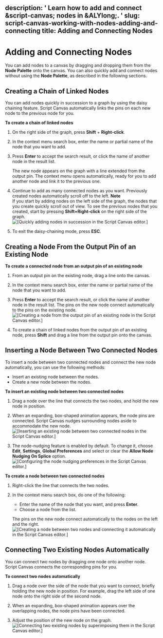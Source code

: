 description: ' Learn how to add and connect &script-canvas; nodes in &ALYlong;. '
slug: script-canvas-working-with-nodes-adding-and-connecting
title: Adding and Connecting Nodes
---
# Adding and Connecting Nodes<a name="script-canvas-working-with-nodes-adding-and-connecting"></a>

You can add nodes to a canvas by dragging and dropping them from the **Node Palette** onto the canvas\. You can also quickly add and connect nodes without using the **Node Palette**, as described in the following sections\.

## Creating a Chain of Linked Nodes<a name="script-canvas-working-with-nodes-creating-a-chain-of-linked-nodes"></a>

You can add nodes quickly in succession to a graph by using the daisy chaining feature\. Script Canvas automatically links the pins on each new node to the previous node for you\.

**To create a chain of linked nodes**

1. On the right side of the graph, press **Shift** \+ **Right\-click**\.

1. In the context menu search box, enter the name or partial name of the node that you want to add\.

1. Press **Enter** to accept the search result, or click the name of another node in the result list\.

   The new node appears on the graph with a line extended from the output pin\. The context menu opens automatically, ready for you to add another node and link it to the previous one\.

1. Continue to add as many connected nodes as you want\. Previously created nodes automatically scroll off to the left\.
**Note**  
If you start by adding nodes on the left side of the graph, the nodes that you create quickly scroll out of view\. To see the previous nodes that you created, start by pressing **Shift\+Right\-click** on the right side of the graph\.  
![\[Quickly adding nodes in succession in the Script Canvas editor.\]](/images/userguide/shared-script-canvas-working-with-nodes-1.gif)

1. To exit the daisy\-chaining mode, press **ESC**\.

## Creating a Node From the Output Pin of an Existing Node<a name="script-canvas-working-with-nodes-creating-a-node-from-the-output-pin-of-an-existing-node"></a>

**To create a connected node from an output pin of an existing node**

1. From an output pin on the existing node, drag a line onto the canvas\.

1. In the context menu search box, enter the name or partial name of the node that you want to add\.

1. Press **Enter** to accept the search result, or click the name of another node in the result list\. The pins on the new node connect automatically to the pins on the existing node\.  
![\[Creating a node from the output pin of an existing node in the Script Canvas editor.\]](/images/userguide/scripting/script-canvas/script-canvas-working-with-nodes-2.gif)

1. To create a chain of linked nodes from the output pin of an existing node, press **Shift** and drag a line from the output pin onto the canvas\.

## Inserting a Node Between Two Connected Nodes<a name="script-canvas-working-with-nodes-inserting-a-node-between-two-connected-nodes"></a>

To insert a node between two connected nodes and connect the new node automatically, you can use the following methods:
+ Insert an existing node between the nodes\.
+ Create a new node between the nodes\.

**To insert an existing node between two connected nodes**

1. Drag a node over the line that connects the two nodes, and hold the new node in position\.

1. When an expanding, box\-shaped animation appears, the node pins are connected\. Script Canvas nudges surrounding nodes aside to accommodate the new node\.  
![\[Inserting an existing node between two connected nodes in the Script Canvas editor.\]](/images/userguide/scripting/script-canvas/script-canvas-working-with-nodes-3.gif)

1. The node\-nudging feature is enabled by default\. To change it, choose **Edit**, **Settings**, **Global Preferences** and select or clear the **Allow Node Nudging On Splice** option\.  
![\[Configuring the node nudging preferences in the Script Canvas editor.\]](/images/userguide/scripting/script-canvas/script-canvas-working-with-nodes-4.png)

**To create a node between two connected nodes**

1. Right\-click the line that connects the two nodes\.

1. In the context menu search box, do one of the following:
   + Enter the name of the node that you want, and press **Enter**\.
   + Choose a node from the list\.

   The pins on the new node connect automatically to the nodes on the left and the right\.  
![\[Creating a node between two nodes and connecting it automatically in the Script Canvas editor.\]](/images/userguide/scripting/script-canvas/script-canvas-working-with-nodes-5.gif)

## Connecting Two Existing Nodes Automatically<a name="script-canvas-working-with-nodes-connecting-two-existing-nodes-automatically"></a>

You can connect two nodes by dragging one node onto another node\. Script Canvas connects the corresponding pins for you\.

**To connect two nodes automatically**

1. Drag a node over the side of the node that you want to connect, briefly holding the new node in position\. For example, drag the left side of one node onto the right side of the second node\.

1. When an expanding, box\-shaped animation appears over the overlapping nodes, the node pins have been connected\.

1. Adjust the position of the new node on the graph\.  
![\[Connecting two existing nodes by superimposing them in the Script Canvas editor.\]](/images/userguide/scripting/script-canvas/script-canvas-working-with-nodes-6.gif)